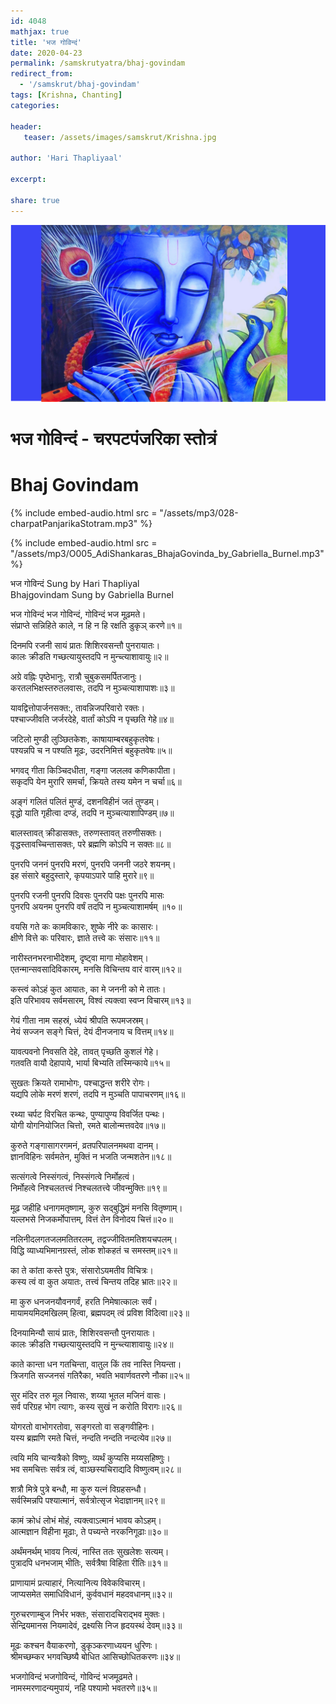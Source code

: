 ```yaml
---    
id: 4048    
mathjax: true    
title: 'भज गोविन्दं'    
date: 2020-04-23    
permalink: /samskrutyatra/bhaj-govindam
redirect_from: 
  - '/samskrut/bhaj-govindam'
tags: [Krishna, Chanting]    
categories:    
    
header:    
   teaser: /assets/images/samskrut/Krishna.jpg    
    
author: 'Hari Thapliyaal'    
    
excerpt:    
    
share: true    
---    
```

    
![](/assets/images/samskrut/Krishna.jpg)    
    
# भज गोविन्दं - चरपटपंजरिका स्तोत्रं    
# Bhaj Govindam     
    
{% include embed-audio.html src = "/assets/mp3/028-charpatPanjarikaStotram.mp3" %}     
    
{% include embed-audio.html src = "/assets/mp3/O005_AdiShankaras_BhajaGovinda_by_Gabriella_Burnel.mp3" %}     
    
    
भज गोविन्दं Sung by Hari Thapliyal    
Bhajgovindam Sung by Gabriella Burnel    
    
भज गोविन्दं भज गोविन्दं, गोविन्दं भज मूढ़मते।    
संप्राप्ते सन्निहिते काले, न हि न हि रक्षति डुकृञ् करणे॥१॥    
    
दिनमपि रजनी सायं प्रातः शिशिरवसन्तौ पुनरायातः।    
कालः क्रीडति गच्छत्यायुस्तदपि न मुन्च्त्याशावायुः॥२॥    
    
अग्रे वह्निः पृष्ठेभानुः, रात्रौ चुबुकसमर्पितजानुः।    
करतलभिक्षस्तरुतलवासः, तदपि न मुञ्चत्याशापाशः॥३॥    
    
यावद्वित्तोपार्जनसक्त:, तावन्निजपरिवारो रक्तः।    
पश्चाज्जीवति जर्जरदेहे, वार्तां कोऽपि न पृच्छति गेहे॥४॥    
    
जटिलो मुण्डी लुञ्छितकेशः, काषायाम्बरबहुकृतवेषः।    
पश्यन्नपि च न पश्यति मूढः, उदरनिमित्तं बहुकृतवेषः॥५॥    
    
भगवद् गीता किञ्चिदधीता, गङ्गा जललव कणिकापीता।    
सकृदपि येन मुरारि समर्चा, क्रियते तस्य यमेन न चर्चा॥६॥    
    
अङ्गं गलितं पलितं मुण्डं, दशनविहीनं जतं तुण्डम्।    
वृद्धो याति गृहीत्वा दण्डं, तदपि न मुञ्चत्याशापिण्डम्॥७॥    
    
बालस्तावत् क्रीडासक्तः, तरुणस्तावत् तरुणीसक्तः।    
वृद्धस्तावच्चिन्तासक्तः, परे ब्रह्मणि कोऽपि न सक्तः॥८॥    
    
पुनरपि जननं पुनरपि मरणं, पुनरपि जननी जठरे शयनम्।    
इह संसारे बहुदुस्तारे, कृपयाऽपारे पाहि मुरारे॥९॥    
    
पुनरपि रजनी पुनरपि दिवसः पुनरपि पक्षः पुनरपि मासः    
पुनरपि अयनम पुनरपि वर्षं तदपि न मुञ्चत्याशामर्षम् ॥१०॥    
    
वयसि गते कः कामविकारः, शुष्के नीरे कः कासारः।    
क्षीणे वित्ते कः परिवारः, ज्ञाते तत्त्वे कः संसारः॥११॥    
    
नारीस्तनभरनाभीदेशम्, दृष्ट्वा मागा मोहावेशम्।    
एतन्मान्सवसादिविकारम्, मनसि विचिन्तय वारं वारम्॥१२॥    
    
कस्त्वं कोऽहं कुत आयातः, का मे जननी को मे तातः।    
इति परिभावय सर्वमसारम्, विश्वं त्यक्त्वा स्वप्न विचारम्॥१३॥    
    
गेयं गीता नाम सहस्रं, ध्येयं श्रीपति रूपमजस्रम्।    
नेयं सज्जन सङ्गे चित्तं, देयं दीनजनाय च वित्तम्॥१४॥    
    
यावत्पवनो निवसति देहे, तावत् पृच्छति कुशलं गेहे।    
गतवति वायौ देहापाये, भार्या बिभ्यति तस्मिन्काये॥१५॥    
    
सुखतः क्रियते रामाभोगः, पश्चाद्धन्त शरीरे रोगः।    
यद्यपि लोके मरणं शरणं, तदपि न मुञ्चति पापाचरणम्॥१६॥    
    
रथ्या चर्पट विरचित कन्थः, पुण्यापुण्य विवर्जित पन्थः।    
योगी योगनियोजित चित्तो, रमते बालोन्मत्तवदेव॥१७॥    
    
कुरुते गङ्गासागरगमनं, व्रतपरिपालनमथवा दानम्।    
ज्ञानविहिनः सर्वमतेन, मुक्तिं न भजति जन्मशतेन॥१८॥    
    
सत्संगत्वे निस्संगत्वं, निस्संगत्वे निर्मोहत्वं।    
निर्मोहत्वे निश्चलतत्त्वं निश्चलतत्त्वे जीवन्मुक्तिः॥१९॥    
    
मूढ़ जहीहि धनागमतृष्णाम्, कुरु सद्बुद्धिमं मनसि वितृष्णाम्।    
यल्लभसे निजकर्मोपात्तम्, वित्तं तेन विनोदय चित्तं॥२०॥    
    
नलिनीदलगतजलमतितरलम्, तद्वज्जीवितमतिशयचपलम्।    
विद्धि व्याध्यभिमानग्रस्तं, लोक शोकहतं च समस्तम्॥२१॥    
    
का ते कांता कस्ते पुत्रः, संसारोऽयमतीव विचित्रः।    
कस्य त्वं वा कुत अयातः, तत्त्वं चिन्तय तदिह भ्रातः॥२२॥    
    
मा कुरु धनजनयौवनगर्वं, हरति निमेषात्कालः सर्वं।    
मायामयमिदमखिलम् हित्वा, ब्रह्मपदम् त्वं प्रविश विदित्वा॥२३॥    
    
दिनयामिन्यौ सायं प्रातः, शिशिरवसन्तौ पुनरायातः।    
कालः क्रीडति गच्छत्यायुस्तदपि न मुन्च्त्याशावायुः॥२४॥    
    
काते कान्ता धन गतचिन्ता, वातुल किं तव नास्ति नियन्ता।    
त्रिजगति सज्जनसं गतिरैका, भवति भवार्णवतरणे नौका॥२५॥    
    
सुर मंदिर तरु मूल निवासः, शय्या भूतल मजिनं वासः।    
सर्व परिग्रह भोग त्यागः, कस्य सुखं न करोति विरागः॥२६॥    
    
योगरतो वाभोगरतोवा, सङ्गरतो वा सङ्गवीहिनः।    
यस्य ब्रह्मणि रमते चित्तं, नन्दति नन्दति नन्दत्येव॥२७॥    
    
त्वयि मयि चान्यत्रैको विष्णुः, व्यर्थं कुप्यसि मय्यसहिष्णुः।    
भव समचित्तः सर्वत्र त्वं, वाञ्छस्यचिराद्यदि विष्णुत्वम्॥२८॥    
    
शत्रौ मित्रे पुत्रे बन्धौ, मा कुरु यत्नं विग्रहसन्धौ।    
सर्वस्मिन्नपि पश्यात्मानं, सर्वत्रोत्सृज भेदाज्ञानम्॥२९॥    
    
कामं क्रोधं लोभं मोहं, त्यक्त्वाऽत्मानं भावय कोऽहम्।    
आत्मज्ञान विहीना मूढाः, ते पच्यन्ते नरकनिगूढाः॥३०॥    
    
अर्थंमनर्थम् भावय नित्यं, नास्ति ततः सुखलेशः सत्यम्।    
पुत्रादपि धनभजाम् भीतिः, सर्वत्रैषा विहिता रीतिः॥३१॥    
    
प्राणायामं प्रत्याहारं, नित्यानित्य विवेकविचारम्।    
जाप्यसमेत समाधिविधानं, कुर्ववधानं महदवधानम्॥३२॥    
    
गुरुचरणाम्बुज निर्भर भक्तः, संसारादचिराद्भव मुक्तः।    
सेन्द्रियमानस नियमादेवं, द्रक्ष्यसि निज हृदयस्थं देवम्॥३३॥    
    
मूढः कश्चन वैयाकरणो, डुकृञ्करणाध्ययन धुरिणः।    
श्रीमच्छम्कर भगवच्छिष्यै बोधित आसिच्छोधितकरणः॥३४॥    
    
भजगोविन्दं भजगोविन्दं, गोविन्दं भजमूढमते।    
नामस्मरणादन्यमुपायं, नहि पश्यामो भवतरणे॥३५॥    
    
